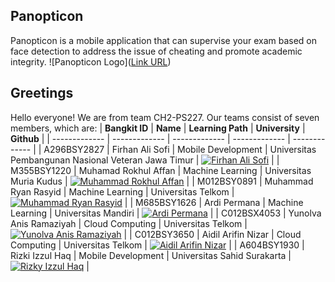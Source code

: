## Panopticon
Panopticon is a mobile application that can supervise your exam based on face detection to address the issue of cheating and promote academic integrity. 
![Panopticon Logo]([Link URL](https://raw.githubusercontent.com/Bangkit-Capstone-Project-CH2-PS227/Asset/main/panopticon-logo-revisi%202.png))  

## Greetings
Hello everyone! We are from team CH2-PS227. Our teams consist of seven members, which are:
| **Bangkit ID**  | **Name** |  **Learning Path** | **University** | **Github** |
| ------------- | -------------  | -------------  | -------------  | ------------- | 
| A296BSY2827  | Firhan Ali Sofi  | Mobile Development   | Universitas Pembangunan Nasional Veteran Jawa Timur  | [![Firhan Ali Sofi](https://skillicons.dev/icons?i=github)](https://github.com/FirhanAliSofi)  |
| M355BSY1220  | Muhamad Rokhul Affan   | Machine Learning   | Universitas Muria Kudus   | [![Muhammad Rokhul Affan](https://skillicons.dev/icons?i=github)](https://github.com/rokhudev)  |
| M012BSY0891 | Muhammad Ryan Rasyid  | Machine Learning   | Universitas Telkom   | [![Muhammad Ryan Rasyid](https://skillicons.dev/icons?i=github)](https://github.com/Rya8n)   |
| M685BSY1626  | Ardi Permana  | Machine Learning   | Universitas Mandiri | [![Ardi Permana](https://skillicons.dev/icons?i=github)](https://github.com/ardipermana59)  |
| C012BSX4053  | Yunolva Anis Ramaziyah   | Cloud Computing  | Universitas Telkom   | [![Yunolva Anis Ramaziyah](https://skillicons.dev/icons?i=github)](https://github.com/stateley)  |
| C012BSY3650  | Aidil Arifin Nizar  | Cloud Computing   | Universitas Telkom   | [![Aidil Arifin Nizar](https://skillicons.dev/icons?i=github)](https://github.com/Bhedil)  |
| A604BSY1930  | Rizki Izzul Haq   | Mobile Development   | Universitas Sahid Surakarta  | [![Rizky Izzul Haq](https://skillicons.dev/icons?i=github)](https://github.com/rizkyizh) |
<!--

**Here are some ideas to get you started:**

🙋‍♀️ A short introduction - what is your organization all about?
🌈 Contribution guidelines - how can the community get involved?
👩‍💻 Useful resources - where can the community find your docs? Is there anything else the community should know?
🍿 Fun facts - what does your team eat for breakfast?
🧙 Remember, you can do mighty things with the power of [Markdown](https://docs.github.com/github/writing-on-github/getting-started-with-writing-and-formatting-on-github/basic-writing-and-formatting-syntax)
-->
